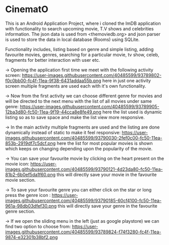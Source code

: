 # CinematO

This is an Android Application Project, where i cloned the ImDB application with functionality to search upcoming movie, T.V shows and celebrities information.
The json data is used from <themoviedb.org> and json parser is used to store the data in local database (Rooms) using SQLite.

Functionality includes, listing based on genre and simple listing, adding favourite movies, genres, searching for a particular movie, tv show, celeb, fragments 
for better interaction with user etc.

-> Opening the application first time we meet with the following activity screen:
https://user-images.githubusercontent.com/40485599/93789802-f0c0bb00-fc4f-11ea-9f38-6431addaa55b.png
here in just one activity screen multiple fragments are used each with it's own functionality.


-> Now from the first activity we can choose different genre for movies and will be directed to the next menu with the list of all movies under same genre:
https://user-images.githubusercontent.com/40485599/93789905-12ba3d80-fc50-11ea-9f19-44cca8e8fe49.png
here the list used is dynamic listing so as to save space and make the list view more responsive.


-> In the main activity multiple fragments are used and the listing are done dynamically instead of static to make it feel responsive:
https://user-images.githubusercontent.com/40485599/93790030-2fef0c00-fc50-11ea-853b-2919df7c5dcf.png
here the list for most popular movies is shown which keeps on changing depending upon the popularity of the movie.


-> You can save your favourite movie by clicking on the heart present on the movie icon:
https://user-images.githubusercontent.com/40485599/93790121-4d23da80-fc50-11ea-81b2-6b0ef5da1f60.png
this will directly save your movie in the favourite movie section.


-> To save your favourite genre you can either click on the star or long press the genre icon :
https://user-images.githubusercontent.com/40485599/93790185-60cf4100-fc50-11ea-961a-98db03dfef30.png
this will directly save your genre in the favourite genre section.


-> If we open the sliding menu in the left (just as google playstore) we can find two option to choose from:
https://user-images.githubusercontent.com/40485599/93789824-f74f3280-fc4f-11ea-9874-e32301b38bf2.png


